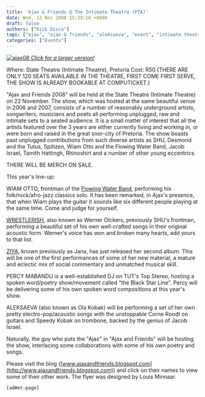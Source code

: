```yaml
---
title: 'Ajax & Friends @ The Intimate Theatre (PTA)'
date: Wed, 12 Nov 2008 15:39:16 +0000
draft: false
authors: ["Rick Disco"]
tags: ["ajax", "ajax & friends", "aleksaeva", "event", "intimate theatre", "percy mabandu", "pretoria", "werner olckers", "wiam otto", "wresterish", "ziya"]
categories: ["Events"]
---
```


 [![](/wp-content/uploads/2008/11/ajax08-300x159.jpg "ajax08") _Click for a larger version!_](/wp-content/uploads/2008/11/ajax08.jpg)

Where: State Theatre (Intimate Theatre), Pretoria Cost: R50 (THERE ARE ONLY 120 SEATS AVAILABLE IN THE THEATRE, FIRST COME FIRST SERVE, THE SHOW IS ALREADY BOOKABLE AT COMPUTICKET.)

"Ajax and Friends 2008" will be held at the State Theatre (Intimate Theatre) on 22 November. The show, which was hosted at the same beautiful venue in 2006 and 2007, consists of a number of reasonably underground artists, songwriters, musicians and poets all performing unplugged, raw and intimate sets to a seated audience. It is a small matter of interest that all the artists featured over the 3 years are either currently living and working in, or were born and raised in the great snor-city of Pretoria. The show boasts past unplugged contributions from such diverse artists as SHU, Desmond and the Tutus, Spitizen, Wiam Otto and the Flowing Water Band, Jacob Israel, Tamith Hattingh, Rhinoshirt and a number of other young eccentrics.

THERE WILL BE MERCH ON SALE.

This year's line-up:

WIAM OTTO, frontman of the [Flowing Water Band](http://www.flowingwaterband.co.za), performing his folk/rock/afro-jazz classics solo. It has been remarked, in Ajax's presence, that when Wiam plays the guitar it sounds like six different people playing at the same time. Come and judge for yourself.

[WRESTLERISH](http://www.myspace.com/wrestlerish), also known as Werner Olckers, previously SHU's frontman, performing a beautiful set of his own well-crafted songs in their original acoustic form. Werner's voice has won and broken many hearts, add yours to that list.

[ZIYA](http://www.ziya.co.za), known previously as Jana, has just released her second album. This will be one of the first performances of some of her new material, a mature and eclectic mix of social commentary and unmatched musical skill.

PERCY MABANDU is a well-established DJ on TUT's Top Stereo, hosting a spoken word/poetry show/movement called "the Black Star Line". Percy will be delivering some of his own spoken word compositions at this year's show.

ALEKSAEVA (also known as Ola Kobak) will be performing a set of her own pretty electro-pop/acoustic songs with the unstoppable Corne Roodt on guitars and Speedy Kobak on trombone, backed by the genius of Jacob Israel.

Naturally, the guy who puts the "Ajax" in "Ajax and Friends" will be hosting the show, interlacing some collaborations with some of his own poetry and songs.

Please visit the blog ([www.ajaxandfriends.blogspot.com](http://www.ajaxandfriends.blogspot.com)) and click on their names to view some of their other work. The flyer was designed by Louis Minnaar.

`[ad#et-page]`